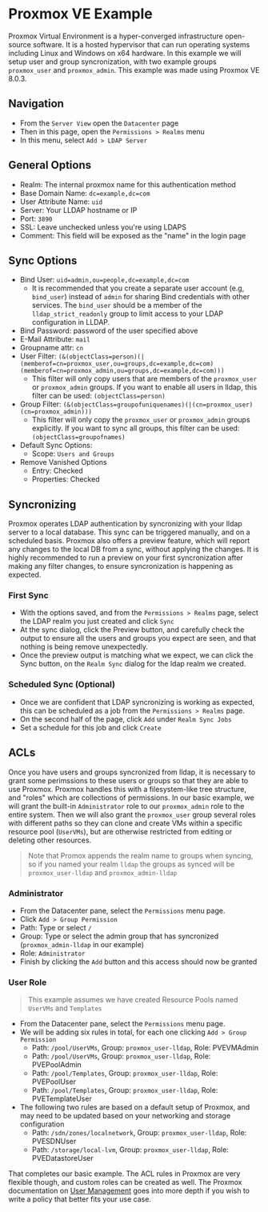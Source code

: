 # Proxmox VE Example

Proxmox Virtual Environment is a hyper-converged infrastructure open-source software. It is a hosted hypervisor that can run operating systems including Linux and Windows on x64 hardware. In this example we will setup user and group syncronization, with two example groups `proxmox_user` and `proxmox_admin`. This example was made using Proxmox VE 8.0.3. 

## Navigation

- From the `Server View` open the `Datacenter` page
- Then in this page, open the `Permissions > Realms` menu
- In this menu, select `Add > LDAP Server`

## General Options

- Realm: The internal proxmox name for this authentication method
- Base Domain Name: `dc=example,dc=com`
- User Attribute Name: `uid`
- Server: Your LLDAP hostname or IP
- Port: `3890`
- SSL: Leave unchecked unless you're using LDAPS
- Comment: This field will be exposed as the "name" in the login page

## Sync Options

- Bind User: `uid=admin,ou=people,dc=example,dc=com`
  - It is recommended that you create a separate user account (e.g, `bind_user`) instead of `admin` for sharing Bind credentials with other services. The `bind_user` should be a member of the `lldap_strict_readonly` group to limit access to your LDAP configuration in LLDAP.
- Bind Password: password of the user specified above
- E-Mail Attribute: `mail`
- Groupname attr: `cn`
- User Filter: `(&(objectClass=person)(|(memberof=cn=proxmox_user,ou=groups,dc=example,dc=com)(memberof=cn=proxmox_admin,ou=groups,dc=example,dc=com)))`
  - This filter will only copy users that are members of the `proxmox_user` or `proxmox_admin` groups. If you want to enable all users in lldap, this filter can be used: `(objectClass=person)`
- Group Filter: `(&(objectClass=groupofuniquenames)(|(cn=proxmox_user)(cn=proxmox_admin)))`
  - This filter will only copy the `proxmox_user` or `proxmox_admin` groups explicitly. If you want to sync all groups, this filter can be used: `(objectClass=groupofnames)`
- Default Sync Options:
  - Scope: `Users and Groups`
- Remove Vanished Options
  - Entry: Checked
  - Properties: Checked

## Syncronizing

Proxmox operates LDAP authentication by syncronizing with your lldap server to a local database. This sync can be triggered manually, and on a scheduled basis. Proxmox also offers a preview feature, which will report any changes to the local DB from a sync, without applying the changes. It is highly recommended to run a preview on your first syncronization after making any filter changes, to ensure syncronization is happening as expected.

### First Sync

- With the options saved, and from the `Permissions > Realms` page, select the LDAP realm you just created and click `Sync`
- At the sync dialog, click the Preview button, and carefully check the output to ensure all the users and groups you expect are seen, and that nothing is being remove unexpectedly.
- Once the preview output is matching what we expect, we can click the Sync button, on the `Realm Sync` dialog for the ldap realm we created.

### Scheduled Sync (Optional)

- Once we are confident that LDAP syncronizing is working as expected, this can be scheduled as a job from the `Permissions > Realms` page.
- On the second half of the page, click `Add` under `Realm Sync Jobs`
- Set a schedule for this job and click `Create`

## ACLs

Once you have users and groups syncronized from lldap, it is necessary to grant some perimssions to these users or groups so that they are able to use Proxmox. Proxmox handles this with a filesystem-like tree structure, and "roles" which are collections of permissions. In our basic example, we will grant the built-in `Administrator` role to our `proxmox_admin` role to the entire system. Then we will also grant the `proxmox_user` group several roles with different paths so they can clone and create VMs within a specific resource pool (`UserVMs`), but are otherwise restricted from editing or deleting other resources.

> Note that Promox appends the realm name to groups when syncing, so if you named your realm `lldap` the groups as synced will be `proxmox_user-lldap` and `proxmox_admin-lldap`

### Administrator

- From the Datacenter pane, select the `Permissions` menu page.
- Click `Add > Group Permission`
- Path: Type or select `/`
- Group: Type or select the admin group that has syncronized (`proxmox_admin-lldap` in our example)
- Role: `Administrator`
- Finish by clicking the `Add` button and this access should now be granted

### User Role

> This example assumes we have created Resource Pools named `UserVMs` and `Templates`

- From the Datacenter pane, select the `Permissions` menu page.
- We will be adding six rules in total, for each one clicking `Add > Group Permission`
  - Path: `/pool/UserVMs`, Group: `proxmox_user-lldap`, Role: PVEVMAdmin
  - Path: `/pool/UserVMs`, Group: `proxmox_user-lldap`, Role: PVEPoolAdmin
  - Path: `/pool/Templates`, Group: `proxmox_user-lldap`, Role: PVEPoolUser
  - Path: `/pool/Templates`, Group: `proxmox_user-lldap`, Role: PVETemplateUser
- The following two rules are based on a default setup of Proxmox, and may need to be updated based on your networking and storage configuration
  - Path: `/sdn/zones/localnetwork`, Group: `proxmox_user-lldap`, Role: PVESDNUser
  - Path: `/storage/local-lvm`, Group: `proxmox_user-lldap`, Role: PVEDatastoreUser

That completes our basic example. The ACL rules in Proxmox are very flexible though, and custom roles can be created as well. The Proxmox documentation on [User Management](https://pve.proxmox.com/wiki/User_Management) goes into more depth if you wish to write a policy that better fits your use case.

